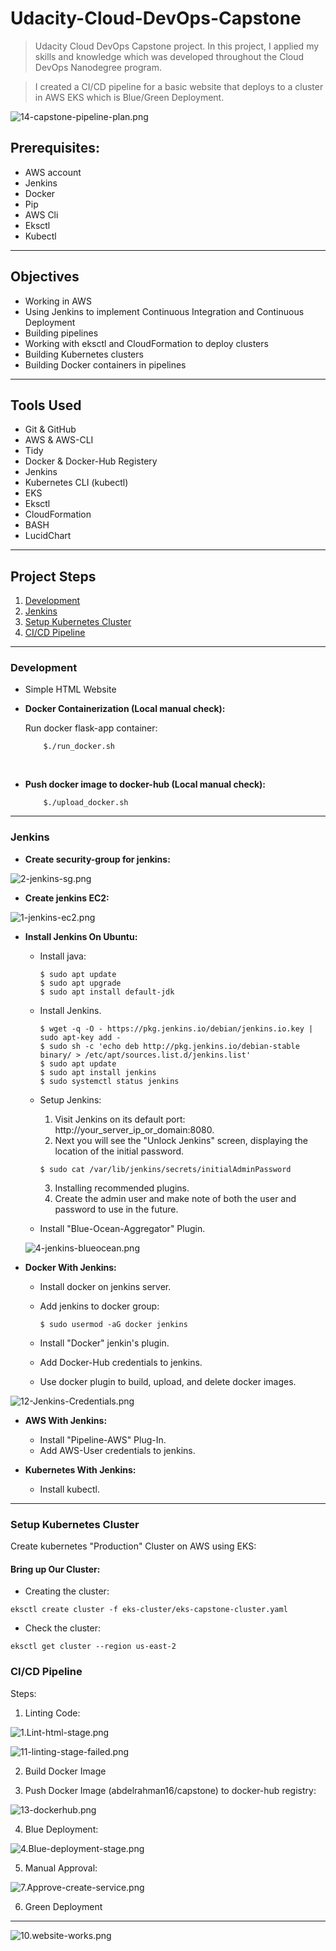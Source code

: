 # Udacity-Cloud-DevOps-Capstone

> Udacity Cloud DevOps Capstone project. In this project, I applied my skills and knowledge which was developed throughout the Cloud DevOps Nanodegree program.

> I created a CI/CD pipeline for a basic website that deploys to a cluster in AWS EKS which is Blue/Green Deployment.



![14-capstone-pipeline-plan.png](screenshots/14-capstone-pipeline-plan.png)



## Prerequisites:

* AWS account
* Jenkins
* Docker
* Pip
* AWS Cli
* Eksctl
* Kubectl

<hr>

## Objectives

- Working in AWS
- Using Jenkins to implement Continuous Integration and Continuous Deployment
- Building pipelines
- Working with eksctl and CloudFormation to deploy clusters
- Building Kubernetes clusters
- Building Docker containers in pipelines

<hr>

## Tools Used

- Git & GitHub
- AWS & AWS-CLI
- Tidy
- Docker & Docker-Hub Registery
- Jenkins
- Kubernetes CLI (kubectl)
- EKS
- Eksctl
- CloudFormation
- BASH
- LucidChart

<hr>

## Project Steps

1. [Development](#development)
2. [Jenkins](#jenkins)
3. [Setup Kubernetes Cluster](#setup-kubernetes-cluster)
4. [CI/CD Pipeline](#ci/cd-pipeline)

<hr>

### Development

- Simple HTML Website

- **Docker Containerization (Local manual check):**

    Run docker flask-app container:

    ```
        $./run_docker.sh
    ```

<br>

- **Push docker image to docker-hub (Local manual check):**

    ```
        $./upload_docker.sh
    ```
<hr>

### Jenkins

- **Create security-group for jenkins:**

![2-jenkins-sg.png](screenshots/2-jenkins-sg.png)

- **Create jenkins EC2:**

![1-jenkins-ec2.png](screenshots/1-jenkins-ec2.png)

- **Install Jenkins On Ubuntu:**
    - Install java:

        ```
        $ sudo apt update 
        $ sudo apt upgrade
        $ sudo apt install default-jdk
        ```

    - Install Jenkins.
        ```
        $ wget -q -O - https://pkg.jenkins.io/debian/jenkins.io.key | sudo apt-key add -
        $ sudo sh -c 'echo deb http://pkg.jenkins.io/debian-stable binary/ > /etc/apt/sources.list.d/jenkins.list'
        $ sudo apt update
        $ sudo apt install jenkins
        $ sudo systemctl status jenkins
        ```

    - Setup Jenkins:
        1. Visit Jenkins on its default port: http://your_server_ip_or_domain:8080.
        2. Next you will see the "Unlock Jenkins" screen, displaying the location of the initial password.
        ```
        $ sudo cat /var/lib/jenkins/secrets/initialAdminPassword
        ```
        3. Installing recommended plugins.
        4. Create the admin user and make note of both the user and password to use in the future.

    - Install "Blue-Ocean-Aggregator" Plugin.

    ![4-jenkins-blueocean.png](screenshots/4-jenkins-blueocean.png)


- **Docker With Jenkins:**

    - Install docker on jenkins server.

    - Add jenkins to docker group:
        ```
        $ sudo usermod -aG docker jenkins
        ```

    - Install "Docker" jenkin's plugin.

    - Add Docker-Hub credentials to jenkins.

    - Use docker plugin to build, upload, and delete docker images.

![12-Jenkins-Credentials.png](screenshots/12-Jenkins-Credentials.png)

- **AWS With Jenkins:**

    - Install "Pipeline-AWS" Plug-In.
    - Add AWS-User credentials to jenkins.
    

- **Kubernetes With Jenkins:**

    - Install kubectl.

<hr>

### Setup Kubernetes Cluster

Create kubernetes "Production" Cluster on AWS using EKS:

#### Bring up Our Cluster:

- Creating the cluster:
```
eksctl create cluster -f eks-cluster/eks-capstone-cluster.yaml
```

- Check the cluster:
```
eksctl get cluster --region us-east-2
```

### CI/CD Pipeline

Steps:

1. Linting Code:

![1.Lint-html-stage.png](screenshots/Pipeline-Results/1.Lint-html-stage.png)


![11-linting-stage-failed.png](screenshots/Pipeline-Results/11-linting-stage-failed.png)

2. Build Docker Image

3. Push Docker Image (abdelrahman16/capstone) to docker-hub registry:

![13-dockerhub.png](screenshots/13-dockerhub.png)

4. Blue Deployment:

![4.Blue-deployment-stage.png](screenshots/Pipeline-Results/4.Blue-deployment-stage.png)

5. Manual Approval:

![7.Approve-create-service.png](screenshots/Pipeline-Results/7.Approve-create-service.png)

6. Green Deployment

<hr>

![10.website-works.png](screenshots/Pipeline-Results/10.website-works.png)


